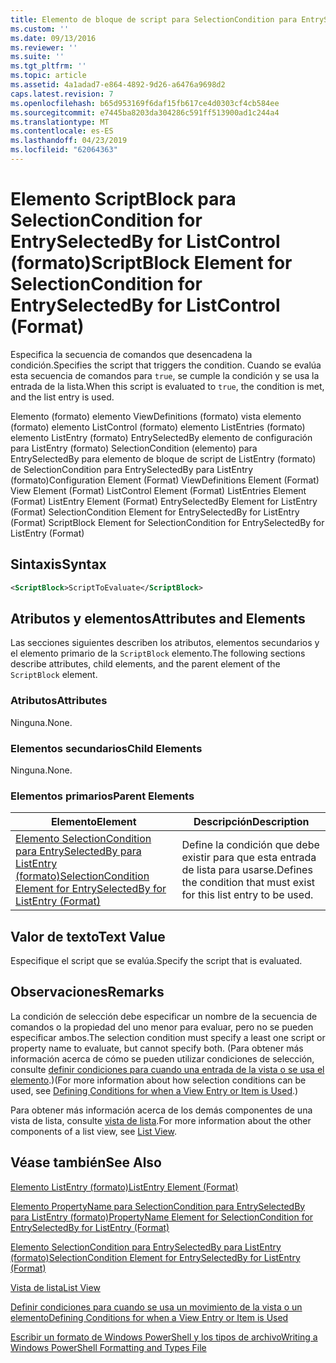 ```yaml
---
title: Elemento de bloque de script para SelectionCondition para EntrySelectedBy para ListControl (formato) | Microsoft Docs
ms.custom: ''
ms.date: 09/13/2016
ms.reviewer: ''
ms.suite: ''
ms.tgt_pltfrm: ''
ms.topic: article
ms.assetid: 4a1adad7-e864-4892-9d26-a6476a9698d2
caps.latest.revision: 7
ms.openlocfilehash: b65d953169f6daf15fb617ce4d0303cf4cb584ee
ms.sourcegitcommit: e7445ba8203da304286c591ff513900ad1c244a4
ms.translationtype: MT
ms.contentlocale: es-ES
ms.lasthandoff: 04/23/2019
ms.locfileid: "62064363"
---
```

# <a name="scriptblock-element-for-selectioncondition-for-entryselectedby-for-listcontrol-format"></a><span data-ttu-id="8700f-102">Elemento ScriptBlock para SelectionCondition for EntrySelectedBy for ListControl (formato)</span><span class="sxs-lookup"><span data-stu-id="8700f-102">ScriptBlock Element for SelectionCondition for EntrySelectedBy for ListControl (Format)</span></span>

<span data-ttu-id="8700f-103">Especifica la secuencia de comandos que desencadena la condición.</span><span class="sxs-lookup"><span data-stu-id="8700f-103">Specifies the script that triggers the condition.</span></span> <span data-ttu-id="8700f-104">Cuando se evalúa esta secuencia de comandos para `true`, se cumple la condición y se usa la entrada de la lista.</span><span class="sxs-lookup"><span data-stu-id="8700f-104">When this script is evaluated to `true`, the condition is met, and the list entry is used.</span></span>

<span data-ttu-id="8700f-105">Elemento (formato) elemento ViewDefinitions (formato) vista elemento (formato) elemento ListControl (formato) elemento ListEntries (formato) elemento ListEntry (formato) EntrySelectedBy elemento de configuración para ListEntry (formato) SelectionCondition (elemento) para EntrySelectedBy para elemento de bloque de script de ListEntry (formato) de SelectionCondition para EntrySelectedBy para ListEntry (formato)</span><span class="sxs-lookup"><span data-stu-id="8700f-105">Configuration Element (Format) ViewDefinitions Element (Format) View Element (Format) ListControl Element (Format) ListEntries Element (Format) ListEntry Element (Format) EntrySelectedBy Element for ListEntry (Format) SelectionCondition Element for EntrySelectedBy for ListEntry (Format) ScriptBlock Element for SelectionCondition for EntrySelectedBy for ListEntry (Format)</span></span>

## <a name="syntax"></a><span data-ttu-id="8700f-106">Sintaxis</span><span class="sxs-lookup"><span data-stu-id="8700f-106">Syntax</span></span>

```xml
<ScriptBlock>ScriptToEvaluate</ScriptBlock>
```

## <a name="attributes-and-elements"></a><span data-ttu-id="8700f-107">Atributos y elementos</span><span class="sxs-lookup"><span data-stu-id="8700f-107">Attributes and Elements</span></span>

<span data-ttu-id="8700f-108">Las secciones siguientes describen los atributos, elementos secundarios y el elemento primario de la `ScriptBlock` elemento.</span><span class="sxs-lookup"><span data-stu-id="8700f-108">The following sections describe attributes, child elements, and the parent element of the `ScriptBlock` element.</span></span>

### <a name="attributes"></a><span data-ttu-id="8700f-109">Atributos</span><span class="sxs-lookup"><span data-stu-id="8700f-109">Attributes</span></span>

<span data-ttu-id="8700f-110">Ninguna.</span><span class="sxs-lookup"><span data-stu-id="8700f-110">None.</span></span>

### <a name="child-elements"></a><span data-ttu-id="8700f-111">Elementos secundarios</span><span class="sxs-lookup"><span data-stu-id="8700f-111">Child Elements</span></span>

<span data-ttu-id="8700f-112">Ninguna.</span><span class="sxs-lookup"><span data-stu-id="8700f-112">None.</span></span>

### <a name="parent-elements"></a><span data-ttu-id="8700f-113">Elementos primarios</span><span class="sxs-lookup"><span data-stu-id="8700f-113">Parent Elements</span></span>

|<span data-ttu-id="8700f-114">Elemento</span><span class="sxs-lookup"><span data-stu-id="8700f-114">Element</span></span>|<span data-ttu-id="8700f-115">Descripción</span><span class="sxs-lookup"><span data-stu-id="8700f-115">Description</span></span>|
|-------------|-----------------|
|[<span data-ttu-id="8700f-116">Elemento SelectionCondition para EntrySelectedBy para ListEntry (formato)</span><span class="sxs-lookup"><span data-stu-id="8700f-116">SelectionCondition Element for EntrySelectedBy for ListEntry (Format)</span></span>](./selectioncondition-element-for-entryselectedby-for-listcontrol-format.md)|<span data-ttu-id="8700f-117">Define la condición que debe existir para que esta entrada de lista para usarse.</span><span class="sxs-lookup"><span data-stu-id="8700f-117">Defines the condition that must exist for this list entry to be used.</span></span>|

## <a name="text-value"></a><span data-ttu-id="8700f-118">Valor de texto</span><span class="sxs-lookup"><span data-stu-id="8700f-118">Text Value</span></span>

<span data-ttu-id="8700f-119">Especifique el script que se evalúa.</span><span class="sxs-lookup"><span data-stu-id="8700f-119">Specify the script that is evaluated.</span></span>

## <a name="remarks"></a><span data-ttu-id="8700f-120">Observaciones</span><span class="sxs-lookup"><span data-stu-id="8700f-120">Remarks</span></span>

<span data-ttu-id="8700f-121">La condición de selección debe especificar un nombre de la secuencia de comandos o la propiedad del uno menor para evaluar, pero no se pueden especificar ambos.</span><span class="sxs-lookup"><span data-stu-id="8700f-121">The selection condition must specify a least one script or property name to evaluate, but cannot specify both.</span></span> <span data-ttu-id="8700f-122">(Para obtener más información acerca de cómo se pueden utilizar condiciones de selección, consulte [definir condiciones para cuando una entrada de la vista o se usa el elemento](./defining-conditions-for-displaying-data.md).)</span><span class="sxs-lookup"><span data-stu-id="8700f-122">(For more information about how selection conditions can be used, see [Defining Conditions for when a View Entry or Item is Used](./defining-conditions-for-displaying-data.md).)</span></span>

<span data-ttu-id="8700f-123">Para obtener más información acerca de los demás componentes de una vista de lista, consulte [vista de lista](./creating-a-list-view.md).</span><span class="sxs-lookup"><span data-stu-id="8700f-123">For more information about the other components of a list view, see [List View](./creating-a-list-view.md).</span></span>

## <a name="see-also"></a><span data-ttu-id="8700f-124">Véase también</span><span class="sxs-lookup"><span data-stu-id="8700f-124">See Also</span></span>

[<span data-ttu-id="8700f-125">Elemento ListEntry (formato)</span><span class="sxs-lookup"><span data-stu-id="8700f-125">ListEntry Element (Format)</span></span>](./listentry-element-for-listcontrol-format.md)

[<span data-ttu-id="8700f-126">Elemento PropertyName para SelectionCondition para EntrySelectedBy para ListEntry (formato)</span><span class="sxs-lookup"><span data-stu-id="8700f-126">PropertyName Element for SelectionCondition for EntrySelectedBy for ListEntry (Format)</span></span>](./propertyname-element-for-selectioncondition-for-entryselectedby-for-listcontrol-format.md)

[<span data-ttu-id="8700f-127">Elemento SelectionCondition para EntrySelectedBy para ListEntry (formato)</span><span class="sxs-lookup"><span data-stu-id="8700f-127">SelectionCondition Element for EntrySelectedBy for ListEntry (Format)</span></span>](./selectioncondition-element-for-entryselectedby-for-listcontrol-format.md)

[<span data-ttu-id="8700f-128">Vista de lista</span><span class="sxs-lookup"><span data-stu-id="8700f-128">List View</span></span>](./creating-a-list-view.md)

[<span data-ttu-id="8700f-129">Definir condiciones para cuando se usa un movimiento de la vista o un elemento</span><span class="sxs-lookup"><span data-stu-id="8700f-129">Defining Conditions for when a View Entry or Item is Used</span></span>](./defining-conditions-for-displaying-data.md)

[<span data-ttu-id="8700f-130">Escribir un formato de Windows PowerShell y los tipos de archivo</span><span class="sxs-lookup"><span data-stu-id="8700f-130">Writing a Windows PowerShell Formatting and Types File</span></span>](./writing-a-powershell-formatting-file.md)
